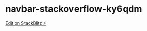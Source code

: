 # navbar-stackoverflow-ky6qdm

[Edit on StackBlitz ⚡️](https://stackblitz.com/edit/navbar-stackoverflow-ky6qdm)